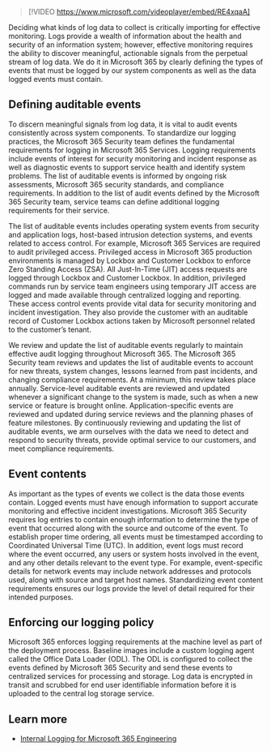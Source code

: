 > [!VIDEO https://www.microsoft.com/videoplayer/embed/RE4xqaA]

Deciding what kinds of log data to collect is critically importing for effective monitoring. Logs provide a wealth of information about the health and security of an information system; however, effective monitoring requires the ability to discover meaningful, actionable signals from the perpetual stream of log data. We do it in Microsoft 365 by clearly defining the types of events that must be logged by our system components as well as the data logged events must contain.

## Defining auditable events

To discern meaningful signals from log data, it is vital to audit events consistently across system components. To standardize our logging practices, the Microsoft 365 Security team defines the fundamental requirements for logging in Microsoft 365 Services. Logging requirements include events of interest for security monitoring and incident response as well as diagnostic events to support service health and identify system problems. The list of auditable events is informed by ongoing risk assessments, Microsoft 365 security standards, and compliance requirements. In addition to the list of audit events defined by the Microsoft 365 Security team, service teams can define additional logging requirements for their service.

The list of auditable events includes operating system events from security and application logs, host-based intrusion detection systems, and events related to access control. For example, Microsoft 365 Services are required to audit privileged access. Privileged access in Microsoft 365 production environments is managed by Lockbox and Customer Lockbox to enforce Zero Standing Access (ZSA). All Just-In-Time (JIT) access requests are logged through Lockbox and Customer Lockbox. In addition, privileged commands run by service team engineers using temporary JIT access are logged and made available through centralized logging and reporting. These access control events provide vital data for security monitoring and incident investigation. They also provide the customer with an auditable record of Customer Lockbox actions taken by Microsoft personnel related to the customer’s tenant.

We review and update the list of auditable events regularly to maintain effective audit logging throughout Microsoft 365. The Microsoft 365 Security team reviews and updates the list of auditable events to account for new threats, system changes, lessons learned from past incidents, and changing compliance requirements. At a minimum, this review takes place annually. Service-level auditable events are reviewed and updated whenever a significant change to the system is made, such as when a new service or feature is brought online. Application-specific events are reviewed and updated during service reviews and the planning phases of feature milestones. By continuously reviewing and updating the list of auditable events, we arm ourselves with the data we need to detect and respond to security threats, provide optimal service to our customers, and meet compliance requirements.

## Event contents

As important as the types of events we collect is the data those events contain. Logged events must have enough information to support accurate monitoring and effective incident investigations. Microsoft 365 Security requires log entries to contain enough information to determine the type of event that occurred along with the source and outcome of the event. To establish proper time ordering, all events must be timestamped according to Coordinated Universal Time (UTC). In addition, event logs must record where the event occurred, any users or system hosts involved in the event, and any other details relevant to the event type. For example, event-specific details for network events may include network addresses and protocols used, along with source and target host names. Standardizing event content requirements ensures our logs provide the level of detail required for their intended purposes.

## Enforcing our logging policy

Microsoft 365 enforces logging requirements at the machine level as part of the deployment process. Baseline images include a custom logging agent called the Office Data Loader (ODL). The ODL is configured to collect the events defined by Microsoft 365 Security and send these events to centralized services for processing and storage. Log data is encrypted in transit and scrubbed for end user identifiable information before it is uploaded to the central log storage service.

## Learn more

- [Internal Logging for Microsoft 365 Engineering](https://docs.microsoft.com/office365/Enterprise/office-365-internal-logging?azure-portal=true)
